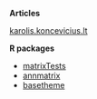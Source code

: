 **Articles**

[karolis.koncevicius.lt](http://karolis.koncevicius.lt)

**R packages**

- [matrixTests](https://github.com/karoliskoncevicius/matrixTests)
- [annmatrix](https://github.com/karoliskoncevicius/annmatrix)
- [basetheme](https://github.com/karoliskoncevicius/basetheme)


